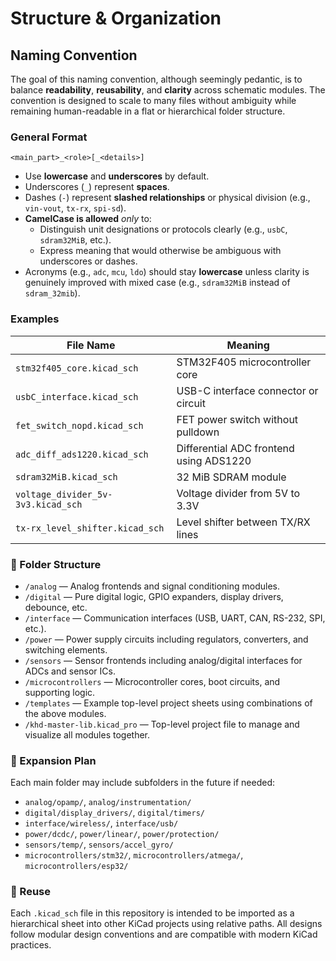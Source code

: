 # Structure & Organization

## Naming Convention

The goal of this naming convention, although seemingly pedantic, is to balance **readability**, **reusability**, and **clarity** across schematic modules. The convention is designed to scale to many files without ambiguity while remaining human-readable in a flat or hierarchical folder structure.

### General Format

`<main_part>_<role>[_<details>]`

- Use **lowercase** and **underscores** by default.
- Underscores (`_`) represent **spaces**.
- Dashes (`-`) represent **slashed relationships** or physical division (e.g., `vin-vout`, `tx-rx`, `spi-sd`).
- **CamelCase is allowed** _only_ to:
  - Distinguish unit designations or protocols clearly (e.g., `usbC`, `sdram32MiB`, etc.).
  - Express meaning that would otherwise be ambiguous with underscores or dashes.
- Acronyms (e.g., `adc`, `mcu`, `ldo`) should stay **lowercase** unless clarity is genuinely improved with mixed case (e.g., `sdram32MiB` instead of `sdram_32mib`).

### Examples

| File Name                          | Meaning                                 |
| ---------------------------------- | --------------------------------------- |
| `stm32f405_core.kicad_sch`         | STM32F405 microcontroller core          |
| `usbC_interface.kicad_sch`         | USB-C interface connector or circuit    |
| `fet_switch_nopd.kicad_sch`        | FET power switch without pulldown       |
| `adc_diff_ads1220.kicad_sch`       | Differential ADC frontend using ADS1220 |
| `sdram32MiB.kicad_sch`             | 32 MiB SDRAM module                     |
| `voltage_divider_5v-3v3.kicad_sch` | Voltage divider from 5V to 3.3V         |
| `tx-rx_level_shifter.kicad_sch`    | Level shifter between TX/RX lines       |

### 📁 Folder Structure

- `/analog` — Analog frontends and signal conditioning modules.
- `/digital` — Pure digital logic, GPIO expanders, display drivers, debounce, etc.
- `/interface` — Communication interfaces (USB, UART, CAN, RS-232, SPI, etc.).
- `/power` — Power supply circuits including regulators, converters, and switching elements.
- `/sensors` — Sensor frontends including analog/digital interfaces for ADCs and sensor ICs.
- `/microcontrollers` — Microcontroller cores, boot circuits, and supporting logic.
- `/templates` — Example top-level project sheets using combinations of the above modules.
- `/khd-master-lib.kicad_pro` — Top-level project file to manage and visualize all modules together.

### 🔄 Expansion Plan

Each main folder may include subfolders in the future if needed:

- `analog/opamp/`, `analog/instrumentation/`
- `digital/display_drivers/`, `digital/timers/`
- `interface/wireless/`, `interface/usb/`
- `power/dcdc/`, `power/linear/`, `power/protection/`
- `sensors/temp/`, `sensors/accel_gyro/`
- `microcontrollers/stm32/`, `microcontrollers/atmega/`, `microcontrollers/esp32/`

### 🧩 Reuse

Each `.kicad_sch` file in this repository is intended to be imported as a hierarchical sheet into other KiCad projects using relative paths. All designs follow modular design conventions and are compatible with modern KiCad practices.
